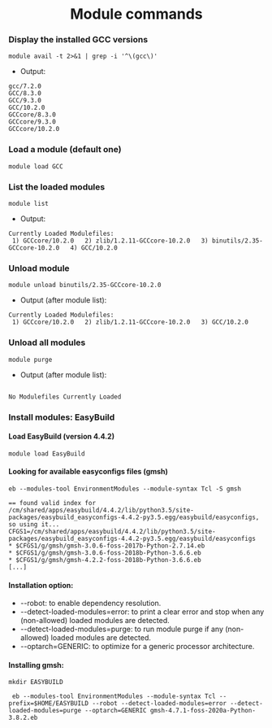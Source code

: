 <h1 align="center">Module commands</h1>

### Display the installed GCC versions

```shell
module avail -t 2>&1 | grep -i '^\(gcc\)'
```
- Output:
```shell
gcc/7.2.0
GCC/8.3.0
GCC/9.3.0
GCC/10.2.0
GCCcore/8.3.0
GCCcore/9.3.0
GCCcore/10.2.0
```
### Load a module (default one)

```shell
module load GCC
```
### List the loaded modules

```shell
module list
```
- Output:
```shell
Currently Loaded Modulefiles:
 1) GCCcore/10.2.0   2) zlib/1.2.11-GCCcore-10.2.0   3) binutils/2.35-GCCcore-10.2.0   4) GCC/10.2.0  
```
### Unload module
```shell
module unload binutils/2.35-GCCcore-10.2.0
```
- Output (after module list):
```shell
Currently Loaded Modulefiles:
 1) GCCcore/10.2.0   2) zlib/1.2.11-GCCcore-10.2.0   3) GCC/10.2.0  
```
### Unload all modules
```shell
module purge
```
- Output (after module list):
```shell

No Modulefiles Currently Loaded
```
### Install modules: EasyBuild

####  Load EasyBuild (version 4.4.2)

```shell
module load EasyBuild
```
#### Looking for available easyconfigs files (gmsh)
```shell
eb --modules-tool EnvironmentModules --module-syntax Tcl -S gmsh
```
```shell
== found valid index for /cm/shared/apps/easybuild/4.4.2/lib/python3.5/site-packages/easybuild_easyconfigs-4.4.2-py3.5.egg/easybuild/easyconfigs, so using it...
CFGS1=/cm/shared/apps/easybuild/4.4.2/lib/python3.5/site-packages/easybuild_easyconfigs-4.4.2-py3.5.egg/easybuild/easyconfigs
* $CFGS1/g/gmsh/gmsh-3.0.6-foss-2017b-Python-2.7.14.eb
* $CFGS1/g/gmsh/gmsh-3.0.6-foss-2018b-Python-3.6.6.eb
* $CFGS1/g/gmsh/gmsh-4.2.2-foss-2018b-Python-3.6.6.eb
[...]
```
#### Installation option:

- --robot: to enable dependency resolution.
- --detect-loaded-modules=error: to print a clear error and stop when any (non-allowed) loaded modules are detected.
- --detect-loaded-modules=purge: to run module purge if any (non-allowed) loaded modules are detected.
- --optarch=GENERIC: to optimize for a generic processor architecture.

#### Installing gmsh:
```shell
mkdir EASYBUILD
```

```shell
 eb --modules-tool EnvironmentModules --module-syntax Tcl --prefix=$HOME/EASYBUILD --robot --detect-loaded-modules=error --detect-loaded-modules=purge --optarch=GENERIC gmsh-4.7.1-foss-2020a-Python-3.8.2.eb
```

